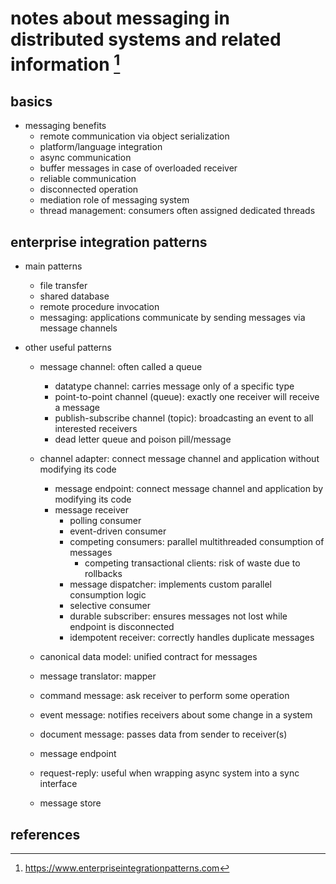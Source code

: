 # notes about messaging in distributed systems and related information [^1]

## basics

- messaging benefits
  - remote communication via object serialization
  - platform/language integration
  - async communication 
  - buffer messages in case of overloaded receiver
  - reliable communication
  - disconnected operation
  - mediation role of messaging system
  - thread management: consumers often assigned dedicated threads


## enterprise integration patterns

- main patterns
  - file transfer
  - shared database
  - remote procedure invocation
  - messaging: applications communicate by sending messages via message channels

- other useful patterns
  - message channel: often called a queue
    - datatype channel: carries message only of a specific type
    - point-to-point channel (queue): exactly one receiver will receive a message
    - publish-subscribe channel (topic): broadcasting an event to all interested receivers
    - dead letter queue and poison pill/message

  - channel adapter: connect message channel and application without modifying its code
    - message endpoint: connect message channel and application by modifying its code
    - message receiver
      - polling consumer
      - event-driven consumer
      - competing consumers: parallel multithreaded consumption of messages
        - competing transactional clients: risk of waste due to rollbacks
      - message dispatcher: implements custom parallel consumption logic
      - selective consumer
      - durable subscriber: ensures messages not lost while endpoint is disconnected
      - idempotent receiver: correctly handles duplicate messages
  - canonical data model: unified contract for messages
  - message translator: mapper
  - command message: ask receiver to perform some operation
  - event message: notifies receivers about some change in a system
  - document message: passes data from sender to receiver(s)
  - message endpoint
  - request-reply: useful when wrapping async system into a sync interface
  - message store


## references

[^1]: https://www.enterpriseintegrationpatterns.com
